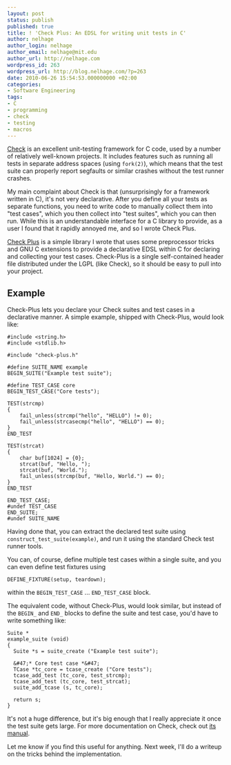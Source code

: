 ```yaml
---
layout: post
status: publish
published: true
title: ! 'Check Plus: An EDSL for writing unit tests in C'
author: nelhage
author_login: nelhage
author_email: nelhage@mit.edu
author_url: http://nelhage.com
wordpress_id: 263
wordpress_url: http://blog.nelhage.com/?p=263
date: 2010-06-26 15:54:53.000000000 +02:00
categories:
- Software Engineering
tags:
- C
- programming
- check
- testing
- macros
---
```

[Check][check] is an excellent unit-testing framework for C code, used
by a number of relatively well-known projects. It includes features
such as running all tests in separate address spaces (using
`fork(2)`), which means that the test suite can properly report
segfaults or similar crashes without the test runner crashes.

My main complaint about Check is that (unsurprisingly for a framework
written in C), it's not very declarative. After you define all your
tests as separate functions, you need to write code to manually
collect them into "test cases", which you then collect into "test
suites", which you can then run. While this is an understandable
interface for a C library to provide, as a user I found that it
rapidly annoyed me, and so I wrote Check Plus.

[Check Plus][chkp] is a simple library I wrote that uses some preprocessor
tricks and GNU C extensions to provide a declarative EDSL within C for
declaring and collecting your test cases. Check-Plus is a single
self-contained header file distributed under the LGPL (like Check), so
it should be easy to pull into your project.

Example
------

Check-Plus lets you declare your Check suites and test cases in a
declarative manner. A simple example, shipped with Check-Plus, would
look like:

    #include <string.h>
    #include <stdlib.h>
    
    #include "check-plus.h"
    
    #define SUITE_NAME example
    BEGIN_SUITE("Example test suite");
    
    #define TEST_CASE core
    BEGIN_TEST_CASE("Core tests");
    
    TEST(strcmp)
    {
        fail_unless(strcmp("hello", "HELLO") != 0);
        fail_unless(strcasecmp("hello", "HELLO") == 0);
    }
    END_TEST
    
    TEST(strcat)
    {
        char buf[1024] = {0};
        strcat(buf, "Hello, ");
        strcat(buf, "World.");
        fail_unless(strcmp(buf, "Hello, World.") == 0);
    }
    END_TEST
    
    END_TEST_CASE;
    #undef TEST_CASE
    END_SUITE;
    #undef SUITE_NAME

Having done that, you can extract the declared test suite using
`construct_test_suite(example)`, and run it using the standard Check
test runner tools.

You can, of course, define multiple test cases within a single suite,
and you can even define test fixtures using

    DEFINE_FIXTURE(setup, teardown);

within the `BEGIN_TEST_CASE` ... `END_TEST_CASE` block.

The equivalent code, without Check-Plus, would look similar, but
instead of the `BEGIN_` and `END_` blocks to define the suite and test case, you'd have to write
something like:

    Suite *
    example_suite (void)
    {
      Suite *s = suite_create ("Example test suite");
    
      &#47;* Core test case *&#47;
      TCase *tc_core = tcase_create ("Core tests");
      tcase_add_test (tc_core, test_strcmp);
      tcase_add_test (tc_core, test_strcat);
      suite_add_tcase (s, tc_core);
    
      return s;
    }

It's not a huge difference, but it's big enough that I really
appreciate it once the test suite gets large. For more documentation on Check, check out [its manual][manual].

Let me know if you find this useful for anything. Next week, I'll do a
writeup on the tricks behind the implementation.
    
[check]: http:&#47;&#47;check.sourceforge.net&#47;
[chkp]: http:&#47;&#47;github.com&#47;nelhage&#47;check-plus
[manual]: http:&#47;&#47;check.sourceforge.net&#47;doc&#47;check_html&#47;index.html

